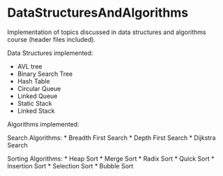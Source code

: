 # DataStructuresAndAlgorithms
Implementation of topics discussed in data structures and algorithms course (header files included).

Data Structures implemented:
  * AVL tree
  * Binary Search Tree
  * Hash Table
  * Circular Queue
  * Linked Queue
  * Static Stack 
  * Linked Stack

Algorithms implemented:

  Search Algorithms:
    * Breadth First Search
    * Depth First Search
    * Dijkstra Search
  
  Sorting Algorithms:
    * Heap Sort
    * Merge Sort
    * Radix Sort
    * Quick Sort
    * Insertion Sort
    * Selection Sort
    * Bubble Sort
